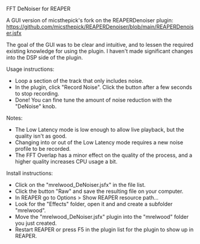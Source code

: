 FFT DeNoiser for REAPER

A GUI version of micsthepick's fork on the REAPERDenoiser plugin:
https://github.com/micsthepick/REAPERDenoiser/blob/main/REAPERDenoiser.jsfx

The goal of the GUI was to be clear and intuitive, and to lessen the required existing knowledge for using the plugin. I haven't made significant changes into the DSP side of the plugin.

Usage instructions:
- Loop a section of the track that only includes noise.
- In the plugin, click "Record Noise". Click the button after a few seconds to stop recording.
- Done! You can fine tune the amount of noise reduction with the "DeNoise" knob.

Notes:
- The Low Latency mode is low enough to allow live playback, but the quality isn't as good.
- Changing into or out of the Low Latency mode requires a new noise profile to be recorded.
- The FFT Overlap has a minor effect on the quality of the process, and a higher quality increases CPU usage a bit.

Install instructions:
- Click on the "mrelwood_DeNoiser.jsfx" in the file list.
- Click the button "Raw" and save the resulting file on your computer.
- In REAPER go to Options > Show REAPER resource path...
- Look for the "Effects" folder, open it and and create a subfolder "mrelwood".
- Move the "mrelwood_DeNoiser.jsfx" plugin into the "mrelwood" folder you just created.
- Restart REAPER or press F5 in the plugin list for the plugin to show up in REAPER.
